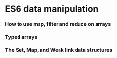 # ES6 data manipulation
### How to use map, filter and reduce on arrays
### Typed arrays
### The Set, Map, and Weak link data structures
